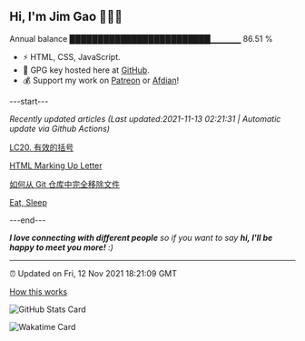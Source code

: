 
<h2>Hi, I'm Jim Gao 👋👨‍💻</h2>

Annual balance    █████████████████████████▁▁▁▁▁   86.51 %

- ⚡ HTML, CSS, JavaScript.
- 🔑 GPG key hosted here at [GitHub](https://github.com/tianheg.gpg).
- 💰 Support my work on [Patreon](https://www.patreon.com/tianheg) or [Afdian](https://afdian.net/@tianheg)!

---start---

*Recently updated articles (Last updated:2021-11-13 02:21:31 | Automatic update via Github Actions)*

[LC20. 有效的括号](https://blog.yidajiabei.xyz/posts/lc-20-valid-parentheses/)

[HTML Marking Up Letter](https://blog.yidajiabei.xyz/posts/html-marking-up-letter/)

[如何从 Git 仓库中完全移除文件](https://blog.yidajiabei.xyz/posts/how-to-remove-files-from-git-history/)

[Eat, Sleep](https://blog.yidajiabei.xyz/en/posts/eat-sleep/)

---end---

<em><b>I love connecting with different people</b> so if you want to say <b>hi, I'll be happy to meet you more!</b> :)</em>

---

⏰ Updated on Fri, 12 Nov 2021 18:21:09 GMT

[How this works](https://github.com/tianheg/tianheg/issues/1)

![GitHub Stats Card](https://tianheg-readme-stats.vercel.app/api?username=tianheg&show_icons=true)

![Wakatime Card](https://tianheg-readme-stats.vercel.app/api/wakatime?username=tianheg&layout=compact)
